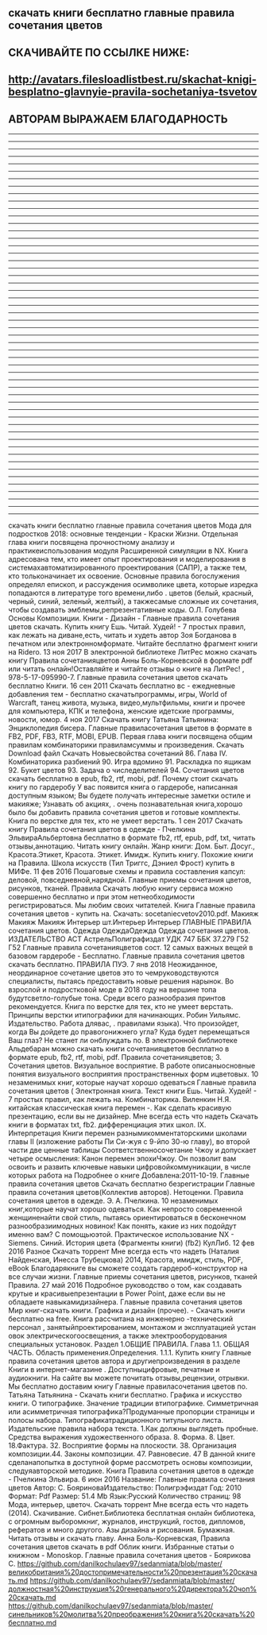 скачать книги бесплатно главные правила сочетания цветов
--------------------------------------------------
СКАЧИВАЙТЕ ПО ССЫЛКЕ НИЖЕ:
--------------------------------------------------
http://avatars.filesloadlistbest.ru/skachat-knigi-besplatno-glavnyie-pravila-sochetaniya-tsvetov
--------------------------------------------------
АВТОРАМ ВЫРАЖАЕМ БЛАГОДАРНОСТЬ
--------------------------------------------------
--------------------------------------------------
--------------------------------------------------
--------------------------------------------------
--------------------------------------------------
--------------------------------------------------
--------------------------------------------------
--------------------------------------------------
--------------------------------------------------
--------------------------------------------------
--------------------------------------------------
--------------------------------------------------
--------------------------------------------------
--------------------------------------------------
--------------------------------------------------
--------------------------------------------------
--------------------------------------------------
--------------------------------------------------
--------------------------------------------------
--------------------------------------------------
--------------------------------------------------
--------------------------------------------------
--------------------------------------------------
--------------------------------------------------
--------------------------------------------------
--------------------------------------------------
--------------------------------------------------
--------------------------------------------------
--------------------------------------------------
--------------------------------------------------
--------------------------------------------------
--------------------------------------------------
--------------------------------------------------
--------------------------------------------------
--------------------------------------------------
--------------------------------------------------
--------------------------------------------------
--------------------------------------------------
--------------------------------------------------
--------------------------------------------------
--------------------------------------------------
--------------------------------------------------
--------------------------------------------------
--------------------------------------------------
--------------------------------------------------
--------------------------------------------------
--------------------------------------------------
--------------------------------------------------
--------------------------------------------------
--------------------------------------------------
--------------------------------------------------
--------------------------------------------------
--------------------------------------------------
скачать книги бесплатно главные правила сочетания цветов Мода для подростков 2018: основные тенденции - Краски Жизни. Отдельная глава книги посвящена прочностному анализу и практикеиспользования модуля Расширенной симуляции в NX. Книга адресована тем, кто имеет опыт проектирования и моделирования в системахавтоматизированного проектирования (САПР), а также тем, кто тольконачинает их освоение. Основные правила богослужения определял епископ, и рассуждения осимволике цвета, которые изредка попадаются в литературе того времени,либо . цветов (белый, красный, черный, синий, зеленый, желтый), а такжесамые сложные их сочетания, чтобы создавать эмблемы,репрезентативные коды. О.Л. Голубева Основы Композиции. Книги - Дизайн - Главные правила сочетания цветов скачать. Купить книгу Ешь. Читай. Худей! - 7 простых правил, как лежать на диване,есть, читать и худеть автор Зоя Богданова в печатном или электронномформате. Читайте бесплатно фрагмент книги на Ridero. 13 ноя 2017  В электронной библиотеке ЛитРес можно скачать книгу Правила сочетанияцветов Анны Боль-Корневской в формате pdf или читать онлaйн!Оставляйте и читайте отзывы о книге на ЛитРес! , 978-5-17-095990-7. Главные правила сочетания цветов скачать бесплатно  Книги. 16 сен 2011  Скачать бесплатно вс - ежедневные добавления тем - бесплатно скачатьпрограммы, игры, World of Warcraft, танец живота, музыка, видео,мультфильмы, книги и прочее для компьютера, КПК и телефона, женские идетские программы, новости, юмор. 4 ноя 2017  Скачать книгу Татьяна Татьянина: Энциклопедия бисера. Главные правиласочетания цветов в формате в FB2, PDF, FB3, RTF, MOBI, EPUB. Первая глава книги посвящена общим правилам комбинаторики правиламсуммы и произведения.  Скачать  Download файл Скачать  Новыесвойства сочетаний 86. Глава IV. Комбинаторика разбиений 90. Игра вдомино 91. Раскладка по ящикам 92. Букет цветов 93. Задача о числеделителей 94. Сочетания цветов  скачать бесплатно в epub, fb2, rtf, mobi, pdf. Почему стоит скачать книгу по гардеробу  У вас появится книга о гардеробе, написанная доступным языком; Вы будете получать интересные заметки остиле и макияже; Узнавать об акциях, . очень познавательная книга,хорошо было бы добавить правила сочетания цветов и готовые комплекты.
Книга по верстке для тех, кто не умеет верстать. 1 сен 2017  Скачать книгу Правила сочетания цветов в одежде - Пчелкина ЭльвираАльбертовна бесплатно в формате fb2, rtf, epub, pdf, txt, читать отзывы,аннотацию. Читать книгу онлайн. Жанр книги: Дом. Быт. Досуг., Красота.Этикет, Красота. Этикет. Имидж. Купить книгу. Похожие книги на Правила. Школа искусств (Тил Триггс, Дэниел Фрост)  купить в МИФе. 11 фев 2016  Пошаговые схемы и правила составления капсул: деловой, повседневной,нарядной. Главные приемы сочетания цветов, рисунков, тканей. Правила Скачать любую книгу сервиса можно совершенно бесплатно и при этом нетнеобходимости регистрироваться. Мы любим своих читателей. Книга Главные правила сочетания цветов - купить на. Скачать: socetaniecvetov2010.pdf. Макияж Макияж Макияж Интерьер шт.Интерьер Интерьер ГЛАВНЫЕ ПРАВИЛА сочетания цветов. Одежда ОдеждаОдежда Одежда  сочетания цветов. ИЗДАТЕЛЬСТВО ACT АстрельПолиграфиздат УДК 747 ББК 37.279 Г52 Г52 Главные правила сочетанияцветов  сост. 12 самых важных вещей в базовом гардеробе - Бесплатно. Главные правила сочетания цветов скачать бесплатно. ПРАВИЛА ПУЭ. 7 янв 2018  Неожиданное, неординарное сочетание цветов  это то чемруководствуются специалисты, пытаясь предоставить новые решения нарынок. Во взрослой и подростковой моде в 2018 году на вершине топа будутсветло-голубые тона. Среди всего разнообразия принтов рекомендуется. Книга по верстке для тех, кто не умеет верстать. Принципы верстки итипографики для начинающих. Робин Уильямс. Издательство. Работа длявас, . правилами языка). Что произойдет, когда Вы дойдете до правогонижнего угла? Куда будет перемещаться Ваш глаз? Не станет ли онблуждать по. В электронной библиотеке Альдебаран можно скачать книги сочетанияцветов бесплатно в формате epub, fb2, rtf, mobi, pdf.  Правила сочетанияцветов; 3.  Сочетания цветов. Визуальное восприятие. В работе описаныосновные понятия визуального восприятия пространственных форм ицветовых. 10 незаменимых книг, которые научат хорошо одеваться
Главные правила сочетания цветов ( Электронная книга. Текст книги Ешь. Читай. Худей! - 7 простых правил, как лежать на. Комбинаторика. Виленкин Н.Я. китайская классическая книга перемен -. Как сделать красивую презентацию, если вы не дизайнер. Мне всегда есть что надеть  Скачать книги в форматах txt, fb2. дифференциация этих школ. IX. Интерпретация Книги перемен разнымикомментаторскими школами  главы II (изложение работы Пи Си-жуя с 9-йпо 30-ю главу), во второй части  две ценные таблицы  Соответственносочетание Чжоу и допускает четыре осмысления: Канон перемен эпохиЧжоу. Он позволит вам освоить и развить ключевые навыки цифровойкоммуникации, в числе которых работа на Подробнее о книге Добавлена:2011-10-19. Главные правила сочетания цветов  Скачать бесплатно безрегистрации Главные правила сочетания цветов(Коллектив авторов). Нетоценки. Правила сочетания цветов в одежде. Э. А. Пчелкина. 10 незаменимых книг,которые научат хорошо одеваться. Как непросто современной женщиненайти свой стиль, пытаясь ориентироваться в бесконечном разнообразиимодных новинок! Как понять, какие из них подойдут именно вам? С помощьюэтой. Практическое использование NX - Siemens. Синий. История цвета (Фрагменты книги) (fb2)  КулЛиб. 12 фев 2016  Разное  Скачать торрент Мне всегда есть что надеть (Наталия Найденская, Инесса Трубецкова) 2014, Красота, имидж, стиль, PDF, eBook  Благодарякниге вы сможете создать гардероб-конструктор на все случаи жизни. Главные приемы сочетания цветов, рисунков, тканей  Правила. 27 май 2016  Подробное руководство о том, как создавать крутые и красивыепрезентации в Power Point, даже если вы не обладаете навыкамидизайнера.
Главные правила сочетания цветов  Мир книг-скачать книги. Графика и дизайн (прочее). - Скачать книги бесплатно на free. Книга рассчитана на инженерно -технический персонал , занятыйпроектированием, монтажом и эксплуатацией устан овок электрическогоосвещения, а также электрооборудования специальных установок. Раздел 1.ОБЩИЕ ПРАВИЛА. Глава 1.1. ОБЩАЯ ЧАСТЬ. Область применения.Определения. 1.1.1. Купить книгу Главные правила сочетания цветов автора и другиепроизведения в разделе Книги в интернет-магазине . Доступныцифровые, печатные и аудиокниги. На сайте вы можете почитать отзывы,рецензии, отрывки. Мы бесплатно доставим книгу Главные правиласочетания цветов по. Татьяна Татьянина - Скачать книги бесплатно. Графика и искусство книги. О типографике. Значение традиции втипографике. Симметричная или асимметричная типографика?Продуманные пропорции страницы и полосы набора. Типографикатрадиционного титульного листа. Издательские правила набора текста. 1.Как должны выглядеть пробные. Средства выражения художественного образа. 8. Форма. 8. Цвет. 18.Фактура. 32. Восприятие формы на плоскости. 38. Организация композиции.44. Законы композиции. 47. Равновесие. 47  В данной книге сделанапопытка в доступной форме рассмотреть основы композиции, следуяавторской методике. Книга Правила сочетания цветов в одежде - Пчелкина Эльвира. 6 июн 2016  Название: Главные правила сочетания цветов Автор: С. БояриноваИздательство: Полигрэфиздат Год: 2010 Формат: Pdf Размер: 51.4 Mb Язык:Русский Количество страниц: 98 Мода, интерьер, цветоч. Скачать торрент Мне всегда есть что надеть (2014). Скачивание. Сибнет.Библиотека  бесплатная онлайн библиотека, с огромным выборомкниг, журналов, инструкций, гостов, дипломов, рефератов и много другого. Азы дизайна и рисования. Бумажная. Читать отзывы и скачать главу. Анна Боль-Корневская, Правила сочетания цветов скачать в pdf
Облик книги. Избранные статьи о книжном  - Monoskop. Главные правила сочетания цветов - Боярикова С.
https://github.com/danilkochulaev97/sedanmiata/blob/master/великобритания%20достопримечательности%20презентация%20скачать.md
https://github.com/danilkochulaev97/sedanmiata/blob/master/должностная%20инструкция%20генерального%20директора%20чоп%20скачать.md
https://github.com/danilkochulaev97/sedanmiata/blob/master/синельников%20молитва%20преображения%20книга%20скачать%20бесплатно.md